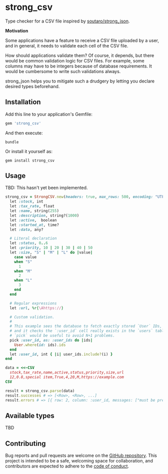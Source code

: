# strong_csv

Type checker for a CSV file inspired by [soutaro/strong_json](https://github.com/soutaro/strong_json).

**Motivation**

Some applications have a feature to receive a CSV file uploaded by a user,
and in general, it needs to validate each cell of the CSV file.

How should applications validate them?
Of course, it depends, but there would be common validation logic for CSV files.
For example, some columns may have to be integers because of database requirements.
It would be cumbersome to write such validations always.

strong_json helps you to mitigate such a drudgery by letting you declare desired types beforehand.


## Installation

Add this line to your application's Gemfile:

```ruby
gem 'strong_csv'
```

And then execute:

```console
bundle
```

Or install it yourself as:

```console
gem install strong_csv
```
## Usage

TBD: This hasn't yet been implemented.

```ruby
strong_csv = StrongCSV.new(headers: true, max_rows: 500, encoding: "UTF-8") do
  let :stock, int
  let :tax_rate, float
  let :name, string(255)
  let :description, string?(1000)
  let :active,  boolean
  let :started_at, time?
  let :data, any?

  # Literal declaration
  let :status, 0..6
  let :priority, 10 | 20 | 30 | 40 | 50
  let :size, "S" | "M" | "L" do |value|
    case value
    when "S"
      1
    when "M"
      2
    when "L"
      3
    end
  end

  # Regular expressions
  let :url, %r{\Ahttps://}

  # Custom validation.
  #
  # This example sees the database to fetch exactly stored `User` IDs,
  # and it checks the `:user_id` cell really exists in the `users` table.
  # `pick` would be useful to avoid N+1 problems.
  pick :user_id, as: :user_ids do |ids|
    User.where(id: ids).ids
  end
  let :user_id, int { |i| user_ids.include?(i) }
end

data = <<~CSV
  stock,tax_rate,name,active,status,priority,size,url
  12,0.8,special item,True,4,20,M,https://example.com
CSV

result = strong_csv.parse(data)
result.successes # => [<Row>, <Row>, ...]
result.errors # => [{ row: 2, column: :user_id, messages: ["must be present", "must be an Integer", "must satisfy the custom validation"] }]
```

## Available types

TBD

## Contributing

Bug reports and pull requests are welcome on the [GitHub repository](https://github.com/yykamei/strong_csv).
This project is intended to be a safe, welcoming space for collaboration,
and contributors are expected to adhere to the
[code of conduct](https://github.com/yykamei/strong_csv/blob/main/CODE_OF_CONDUCT.md).
